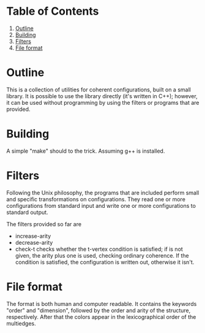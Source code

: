 
# Table of Contents

1.  [Outline](#orgd99f28e)
2.  [Building](#orgcedf520)
3.  [Filters](#org88e2f4d)
4.  [File format](#orgc57f383)


<a id="orgd99f28e"></a>

# Outline

This is a collection of utilities for coherent configurations, built
on a small library. It is possible to use the library directly (it's
written in C++); however, it can be used without programming by
using the filters or programs that are provided.


<a id="orgcedf520"></a>

# Building

A simple "make" should to the trick. Assuming g++ is installed.


<a id="org88e2f4d"></a>

# Filters

Following the Unix philosophy, the programs that are included
perform  small and specific transformations on configurations. They
read one or more configurations from standard input and write one
or more configurations to standard output.

The filters provided so far are

-   increase-arity
-   decrease-arity
-   check-t checks whether the t-vertex condition is satisfied; if <t>
    is not given, the arity plus one is used, checking ordinary
    coherence. If the condition is satisfied, the configuration is
    written out, otherwise it isn't.


<a id="orgc57f383"></a>

# File format

The format is both human and computer readable. It contains  the
keywords "order" and "dimension", followed by the order and arity of
the structure, respectively. After that the colors appear in the
lexicographical order of the multiedges.

